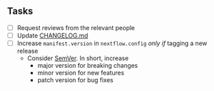 ## Tasks

- [ ] Request reviews from the relevant people
- [ ] Update [CHANGELOG.md](https://github.com/BfArM-MVH/GRZ_QC_Workflow/blob/main/CHANGELOG.md)
- [ ] Increase `manifest.version` in `nextflow.config` *only if* tagging a new release
    - Consider [SemVer](https://semver.org). In short, increase
        - major version for breaking changes
        - minor version for new features
        - patch version for bug fixes

